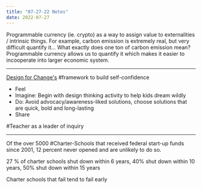 ```yaml
---
title: "07-27-22 Notes"
date: 2022-07-27
---
```


Programmable currency (ie. crypto) as a way to assign value to externalities / intrinsic things. For example, carbon emission is extremely real, but very difficult quantify it... What exactly does one ton of carbon emission mean? Programmable currency allows us to quantify it which makes it easier to incooperate into larger economic system. 

---

[Design for Change's](https://www.dfcworld.org/SITE) #framework to build self-confidence 
- Feel
- Imagine: Begin with design thinking activity to help kids dream wildly 
- Do: Avoid advocacy/awareness-liked solutions, choose solutions that are quick, bold and long-lasting
- Share 

#Teacher as a leader of inquiry 

---

Of the over 5000 #Charter-Schools that received federal start-up funds since 2001, 12 percent never opened and are unlikely to do so.

27 % of charter schools shut down within 6 years, 40% shut down within 10 years, 50% shut down within 15 years

Charter schools that fail tend to fail early 